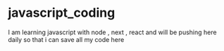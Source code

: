 # javascript_coding
I am learning javascript with node , next , react and will be pushing here daily so that i can save all my code here 
